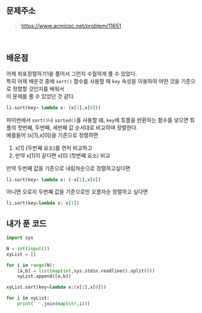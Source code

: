 ## 문제주소

> https://www.acmicpc.net/problem/11651

</br>

## 배운점

어제 좌표정렬하기1을 풀어서 그런지 수월하게 풀 수 있었다.  
특히 어제 배운것 중에 `sort()` 함수를 사용할 때 `key` 속성을 이용하여 어떤 것을 기준으로 정렬할 것인지를 배워서  
이 문제를 풀 수 있었던 것 같다.

```py
li.sort(key= lambda x: (x[1],x[0]))
```

파이썬에서 `sort()`나 `sorted()`를 사용할 떄, `key`에 튜플을 반환하는 함수를 넣으면 튜플의 첫번째, 두번째, 세번째 값 순서대로 비교하며 정렬한다.  
예를들어 (x[1],x[0])을 기준으로 정렬하면

1. x[1] (두번쨰 요소)를 먼저 비교하고
2. 만약 x[1]이 같다면 x[0] (첫번쨰 요소) 비교

만약 두번째 값을 기준으로 내림차순으로 정렬하고싶다면

```py
li.sort(key= lambda x: (-x[1],x[0])
```

아니면 오로지 두번쨰 값을 기준으로만 오름차순 정렬하고 싶다면

```py
li.sort(key=lambda x: x[1])
```

## 내가 푼 코드

```py
import sys

N = int(input())
xyList = []

for i in range(N):
    [a,b] = list(map(int,sys.stdin.readline().split()))
    xyList.append([a,b])

xyList.sort(key=lambda x:(x[1],x[0]))

for i in xyList:
    print(' '.join(map(str,i)))
```
